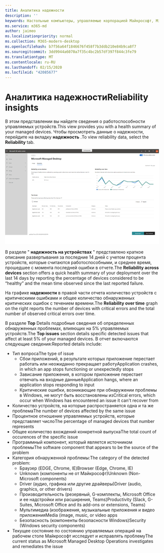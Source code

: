```yaml
---
title: Аналитика надежности
description: ''
keywords: Настольные компьютеры, управляемые корпорацией Майкрософт, Microsoft 365, служба, документация
ms.service: m365-md
author: jaimeo
ms.localizationpriority: normal
ms.collection: M365-modern-desktop
ms.openlocfilehash: b7f56a64f1846676f458f7b3ddb210e84b9ca8f7
ms.sourcegitcommit: 3dd9944a6070a7f35c4bc2b57df397f844c3fe79
ms.translationtype: MT
ms.contentlocale: ru-RU
ms.lasthandoff: 02/15/2020
ms.locfileid: "42085677"
---
```

# <a name="reliability-insights"></a><span data-ttu-id="e3c1c-103">Аналитика надежности</span><span class="sxs-lookup"><span data-stu-id="e3c1c-103">Reliability insights</span></span>

<span data-ttu-id="e3c1c-104">В этом представлении вы найдете сведения о работоспособности управляемых устройств.</span><span class="sxs-lookup"><span data-stu-id="e3c1c-104">This view provides you with a health summary of your managed devices.</span></span> <span data-ttu-id="e3c1c-105">Чтобы просмотреть данные о надежности, перейдите на вкладку **надежность** .</span><span class="sxs-lookup"><span data-stu-id="e3c1c-105">To view reliability data, select the **Reliability** tab.</span></span>


![Область стабильности: надежность на устройствах в левом верхнем углу, надежность с графиком времени в верхнем правом углу таблица "основные проблемы" в нижней части.](../../media/insights_reliability.png)

<span data-ttu-id="e3c1c-108">В разделе " **надежность на устройствах** " представлено краткое описание развертывания за последние 14 дней с учетом процента устройств, которые считаются работоспособными, и среднее время, прошедшее с момента последней ошибки в отчете.</span><span class="sxs-lookup"><span data-stu-id="e3c1c-108">The **Reliability across devices** section offers a quick health summary of your deployment over the last 14 days by reporting the percentage of devices considered to be “healthy” and the mean time observed since the last reported failure.</span></span> 

 
<span data-ttu-id="e3c1c-109">На графике **надежности** в правой части отчета количество устройств с критическими ошибками и общее количество обнаруженных критических ошибок с течением времени.</span><span class="sxs-lookup"><span data-stu-id="e3c1c-109">The **Reliability over time** graph on the right reports the number of devices with critical errors and the total number of observed critical errors over time.</span></span>

<span data-ttu-id="e3c1c-110">В разделе **Top** Details подробные сведения об определенных обнаруженных проблемах, влияющих на 5% управляемых устройств.</span><span class="sxs-lookup"><span data-stu-id="e3c1c-110">The **Top issues** section details specific detected issues that affect at least 5% of your managed devices.</span></span> <span data-ttu-id="e3c1c-111">В отчет включаются следующие сведения:</span><span class="sxs-lookup"><span data-stu-id="e3c1c-111">Reported details include:</span></span>

- <span data-ttu-id="e3c1c-112">Тип вопроса</span><span class="sxs-lookup"><span data-stu-id="e3c1c-112">The type of issue</span></span>
    - <span data-ttu-id="e3c1c-113">Сбои приложений, в результате которых приложение перестает работать или неожиданно прекращает работу</span><span class="sxs-lookup"><span data-stu-id="e3c1c-113">Application crashes, in which an app stops functioning or unexpectedly stops</span></span>
    - <span data-ttu-id="e3c1c-114">Зависание приложения, в котором приложение перестает отвечать на входные данные</span><span class="sxs-lookup"><span data-stu-id="e3c1c-114">Application hangs, where an application stops responding to input</span></span>
    - <span data-ttu-id="e3c1c-115">Критические ошибки, возникающие при обнаружении проблемы в Windows, не могут быть восстановлены из</span><span class="sxs-lookup"><span data-stu-id="e3c1c-115">Critical errors, which occur when Windows has encountered an issue it can't recover from</span></span>
- <span data-ttu-id="e3c1c-116">Количество устройств, на которые распространяется одна и та же проблема</span><span class="sxs-lookup"><span data-stu-id="e3c1c-116">The number of devices affected by the same issue</span></span>
- <span data-ttu-id="e3c1c-117">Процентное отношение управляемых устройств, которые представляет число</span><span class="sxs-lookup"><span data-stu-id="e3c1c-117">The percentage of managed devices that number represents</span></span>
- <span data-ttu-id="e3c1c-118">Общее количество вхождений конкретной выпуска</span><span class="sxs-lookup"><span data-stu-id="e3c1c-118">The total count of occurences of the specific issue</span></span>
- <span data-ttu-id="e3c1c-119">Программный компонент, который является источником проблемы</span><span class="sxs-lookup"><span data-stu-id="e3c1c-119">The software component that appears to be the source of the problem</span></span>
- <span data-ttu-id="e3c1c-120">Категория обнаруженной проблемы:</span><span class="sxs-lookup"><span data-stu-id="e3c1c-120">The category of the detected problem:</span></span>
    - <span data-ttu-id="e3c1c-121">Браузер (EDGE, Chrome, IE)</span><span class="sxs-lookup"><span data-stu-id="e3c1c-121">Browser (Edge, Chrome, IE)</span></span>
    - <span data-ttu-id="e3c1c-122">Unknown (компоненты не от Майкрософт)</span><span class="sxs-lookup"><span data-stu-id="e3c1c-122">Unknown (Non-Microsoft components)</span></span>
    - <span data-ttu-id="e3c1c-123">Driver (аудио, графика или другие драйверы)</span><span class="sxs-lookup"><span data-stu-id="e3c1c-123">Driver (audio, graphics, or other drivers)</span></span>
    - <span data-ttu-id="e3c1c-124">Производительность (резервный, G-комплекты, Microsoft Office и ее надстройки или расширения, Teams)</span><span class="sxs-lookup"><span data-stu-id="e3c1c-124">Productivity (Slack, G-Suites, Microsoft Office and its add-ons or extensions, Teams)</span></span>
    - <span data-ttu-id="e3c1c-125">Мультимедиа (изображения, музыкальные приложения и видео приложения</span><span class="sxs-lookup"><span data-stu-id="e3c1c-125">Media (image, music, or video apps</span></span>
    - <span data-ttu-id="e3c1c-126">Безопасность (компоненты безопасности Windows)</span><span class="sxs-lookup"><span data-stu-id="e3c1c-126">Security (Windows security components)</span></span>
- <span data-ttu-id="e3c1c-127">Текущее состояние по состоянию управляемых операций на рабочем столе Майкрософт исследует и исправлять проблему</span><span class="sxs-lookup"><span data-stu-id="e3c1c-127">The current status as Microsoft Managed Desktop Operations investigates and remediates the issue</span></span>

